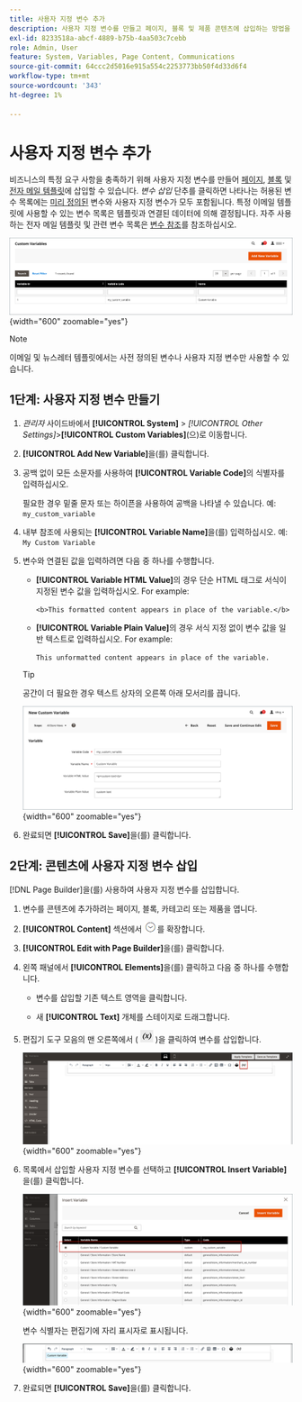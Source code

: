```yaml
---
title: 사용자 지정 변수 추가
description: 사용자 지정 변수를 만들고 페이지, 블록 및 제품 콘텐츠에 삽입하는 방법을 알아봅니다.
exl-id: 8233518a-abcf-4889-b75b-4aa503c7cebb
role: Admin, User
feature: System, Variables, Page Content, Communications
source-git-commit: 64ccc2d5016e915a554c2253773bb50f4d33d6f4
workflow-type: tm+mt
source-wordcount: '343'
ht-degree: 1%

---
```


# 사용자 지정 변수 추가

비즈니스의 특정 요구 사항을 충족하기 위해 사용자 지정 변수를 만들어 [페이지](../content-design/pages.md), [블록](../content-design/blocks.md) 및 [전자 메일 템플릿](email-templates.md)에 삽입할 수 있습니다. _변수 삽입_ 단추를 클릭하면 나타나는 허용된 변수 목록에는 [미리 정의된](variables-predefined.md) 변수와 사용자 지정 변수가 모두 포함됩니다. 특정 이메일 템플릿에 사용할 수 있는 변수 목록은 템플릿과 연결된 데이터에 의해 결정됩니다. 자주 사용하는 전자 메일 템플릿 및 관련 변수 목록은 [변수 참조](variables-reference.md)를 참조하십시오.

![사용자 지정 변수](./assets/variables-custom.png){width="600" zoomable="yes"}

>[!NOTE]
>
>이메일 및 뉴스레터 템플릿에서는 사전 정의된 변수나 사용자 지정 변수만 사용할 수 있습니다.

## 1단계: 사용자 지정 변수 만들기

1. _관리자_ 사이드바에서 **[!UICONTROL System]** > _[!UICONTROL Other Settings]_>**[!UICONTROL Custom Variables]**(으)로 이동합니다.

1. **[!UICONTROL Add New Variable]**&#x200B;을(를) 클릭합니다.

1. 공백 없이 모든 소문자를 사용하여 **[!UICONTROL Variable Code]**&#x200B;의 식별자를 입력하십시오.

   필요한 경우 밑줄 문자 또는 하이픈을 사용하여 공백을 나타낼 수 있습니다. 예: `my_custom_variable`

1. 내부 참조에 사용되는 **[!UICONTROL Variable Name]**&#x200B;을(를) 입력하십시오. 예: `My Custom Variable`

1. 변수와 연결된 값을 입력하려면 다음 중 하나를 수행합니다.

   - **[!UICONTROL Variable HTML Value]**&#x200B;의 경우 단순 HTML 태그로 서식이 지정된 변수 값을 입력하십시오. For example:

     `<b>This formatted content appears in place of the variable.</b>`

   - **[!UICONTROL Variable Plain Value]**&#x200B;의 경우 서식 지정 없이 변수 값을 일반 텍스트로 입력하십시오. For example:

     `This unformatted content appears in place of the variable.`

   >[!TIP]
   >
   >공간이 더 필요한 경우 텍스트 상자의 오른쪽 아래 모서리를 끕니다.

   ![새 사용자 지정 변수](./assets/variable-custom-add.png){width="600" zoomable="yes"}

1. 완료되면 **[!UICONTROL Save]**&#x200B;을(를) 클릭합니다.

## 2단계: 콘텐츠에 사용자 지정 변수 삽입

[!DNL Page Builder]을(를) 사용하여 사용자 지정 변수를 삽입합니다.

1. 변수를 콘텐츠에 추가하려는 페이지, 블록, 카테고리 또는 제품을 엽니다.

1. **[!UICONTROL Content]** 섹션에서 ![확장 선택기](../assets/icon-display-expand.png)를 확장합니다.

1. **[!UICONTROL Edit with Page Builder]**&#x200B;을(를) 클릭합니다.

1. 왼쪽 패널에서 **[!UICONTROL Elements]**&#x200B;을(를) 클릭하고 다음 중 하나를 수행합니다.

   - 변수를 삽입할 기존 텍스트 영역을 클릭합니다.

   - 새 **[!UICONTROL Text]** 개체를 스테이지로 드래그합니다.

1. 편집기 도구 모음의 맨 오른쪽에서 ( ![변수 삽입](./assets/editor-btn-insert-variable.png) )을 클릭하여 변수를 삽입합니다.

   ![[!DNL Page Builder] 단계 및 패널](./assets/variable-custom-pagebuilder-stage.png){width="600" zoomable="yes"}

1. 목록에서 삽입할 사용자 지정 변수를 선택하고 **[!UICONTROL Insert Variable]**&#x200B;을(를) 클릭합니다.

   ![새 사용자 지정 변수](./assets/variable-custom-insert-select.png){width="600" zoomable="yes"}

   변수 식별자는 편집기에 자리 표시자로 표시됩니다.

   ![[!DNL Page Builder] 단계 - 변수 자리 표시자](./assets/pagebuilder-variable-inserted.png){width="600" zoomable="yes"}

1. 완료되면 **[!UICONTROL Save]**&#x200B;을(를) 클릭합니다.
